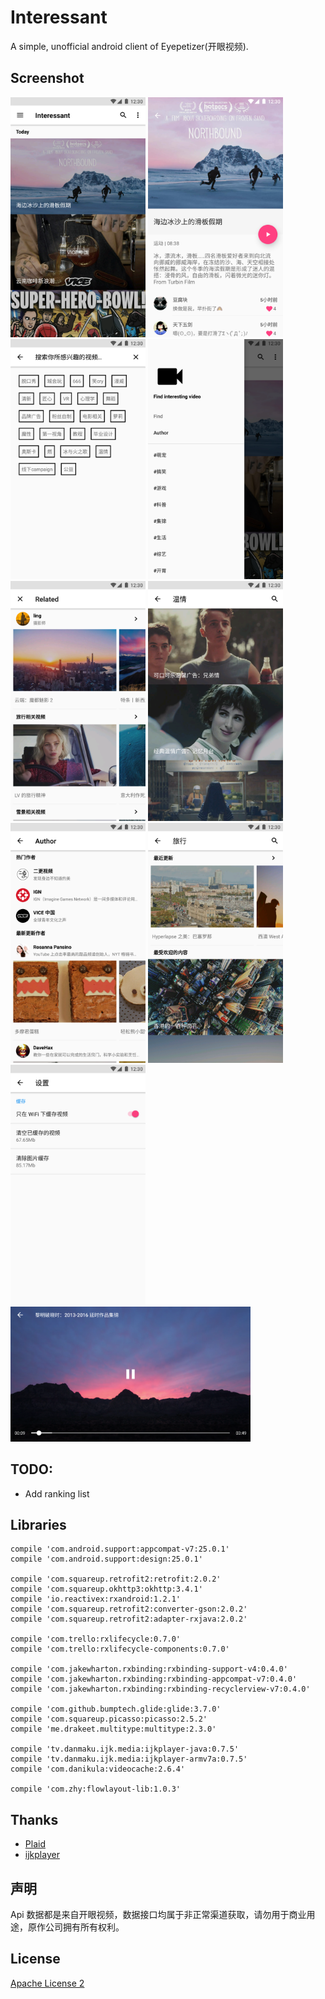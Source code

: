 # Interessant
A simple, unofficial android client of Eyepetizer(开眼视频).

## Screenshot
<img src="screenshot/Screenshot_20170325-162635.png" width="216" height="384"> <img src="screenshot/Screenshot_20170325-162645.png" width="216" height="384"> <img src="screenshot/Screenshot_20170325-162750.png" width="216" height="384">
<img src="screenshot/Screenshot_20170325-162813.png" width="216" height="384"> <img src="screenshot/Screenshot_20170325-162953.png" width="216" height="384"> <img src="screenshot/Screenshot_20170325-162803.png" width="216" height="384">
<img src="screenshot/Screenshot_20170325-162835.png" width="216" height="384"> <img src="screenshot/Screenshot_20170325-162903.png" width="216" height="384"> <img src="screenshot/Screenshot_20170325-163010.png" width="216" height="384">
<img src="screenshot/Screenshot_20161222-213802.png" width="384" height="216">

## TODO:
 * Add ranking list

## Libraries
```
compile 'com.android.support:appcompat-v7:25.0.1'
compile 'com.android.support:design:25.0.1'

compile 'com.squareup.retrofit2:retrofit:2.0.2'
compile 'com.squareup.okhttp3:okhttp:3.4.1'
compile 'io.reactivex:rxandroid:1.2.1'
compile 'com.squareup.retrofit2:converter-gson:2.0.2'
compile 'com.squareup.retrofit2:adapter-rxjava:2.0.2'

compile 'com.trello:rxlifecycle:0.7.0'
compile 'com.trello:rxlifecycle-components:0.7.0'

compile 'com.jakewharton.rxbinding:rxbinding-support-v4:0.4.0'
compile 'com.jakewharton.rxbinding:rxbinding-appcompat-v7:0.4.0'
compile 'com.jakewharton.rxbinding:rxbinding-recyclerview-v7:0.4.0'

compile 'com.github.bumptech.glide:glide:3.7.0'
compile 'com.squareup.picasso:picasso:2.5.2'
compile 'me.drakeet.multitype:multitype:2.3.0'

compile 'tv.danmaku.ijk.media:ijkplayer-java:0.7.5'
compile 'tv.danmaku.ijk.media:ijkplayer-armv7a:0.7.5'
compile 'com.danikula:videocache:2.6.4'

compile 'com.zhy:flowlayout-lib:1.0.3'
```
## Thanks
* [Plaid](https://github.com/nickbutcher/plaid)
* [ijkplayer](https://github.com/Bilibili/ijkplayer)

## 声明
Api 数据都是来自开眼视频，数据接口均属于非正常渠道获取，请勿用于商业用途，原作公司拥有所有权利。

## License
[Apache License 2](https://github.com/Assassinss/Interessant/blob/master/LICENSE)
